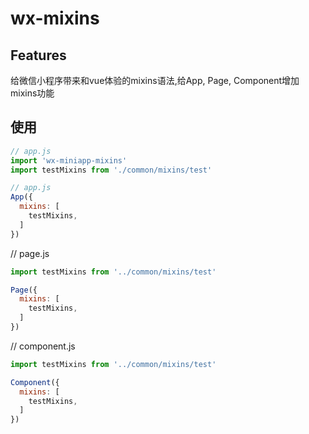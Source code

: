 wx-mixins
========================================

Features
------------

给微信小程序带来和vue体验的mixins语法,给App, Page, Component增加mixins功能

使用
-----------
```javascript
// app.js
import 'wx-miniapp-mixins'
import testMixins from './common/mixins/test'

// app.js
App({
  mixins: [
    testMixins,
  ]
})

```

// page.js
```javascript
import testMixins from '../common/mixins/test'

Page({
  mixins: [
    testMixins,
  ]
})
```

// component.js
```javascript
import testMixins from '../common/mixins/test'

Component({
  mixins: [
    testMixins,
  ]
})
```